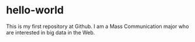 # hello-world
This is my first repository at Github.
I am a Mass Communication major who are interested in big data in the Web.
